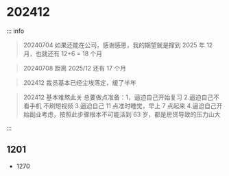 # 202412

::: info

> 20240704 如果还能在公司，感谢感恩，我的期望就是撑到 2025 年 12 月，也就还有 12+6 = 18 个月

> 20240708 距离 2025/12 还有 17 个月

> 202412 裁员基本已经尘埃落定，缓了半年

> 202412 基本难熬此关 总要做点准备：1，逼迫自己开始复习 2.逼迫自己不看手机 不刷短视频 3.逼迫自己 11 点准时睡觉，早上 7 点起来 4.逼迫自己开始副业考虑，按照此步骤根本不可能活到 63 岁，都是房贷导致的压力山大

:::

## 1201

- 1270
